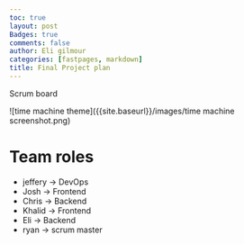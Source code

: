 ```yaml
---
toc: true
layout: post
Badges: true
comments: false
author: Eli gilmour
categories: [fastpages, markdown]
title: Final Project plan
---
```


Scrum board

![time machine theme]({{site.baseurl}}/images/time machine screenshot.png)

# Team roles
- jeffery -> DevOps
- Josh -> Frontend
- Chris -> Backend
- Khalid -> Frontend
- Eli -> Backend
- ryan -> scrum master